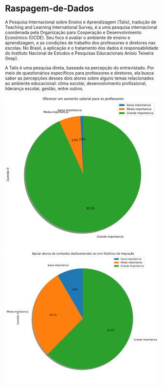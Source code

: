 # Raspagem-de-Dados


A Pesquisa Internacional sobre Ensino e Aprendizagem (Talis), tradução de Teaching and Learning International Survey, é a uma pesquisa internacional coordenada pela Organização para Cooperação e Desenvolvimento Econômico (OCDE). Seu foco é avaliar o ambiente de ensino e aprendizagem, e as condições de trabalho dos professores e diretores nas escolas. No Brasil, a aplicação e o tratamento dos dados é responsabilidade do Instituto Nacional de Estudos e Pesquisas Educacionais Anísio Teixeira (Inep).

A Talis é uma pesquisa direta, baseada na percepção do entrevistado. Por meio de questionários específicos para professores e diretores, ela busca saber as percepções desses dois atores sobre alguns temas relacionados ao ambiente educacional: clima escolar, desenvolvimento profissional, liderança escolar, gestão, entre outros.

![](https://github.com/Glandim/Raspagem-de-Dados/blob/master/salario.png)
![](https://github.com/Glandim/Raspagem-de-Dados/blob/master/alunos%20desfavorecidos.png)
